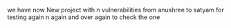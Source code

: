 we have now New project with n vulnerabilities from anushree to satyam for testing again n again and over again to check the one

